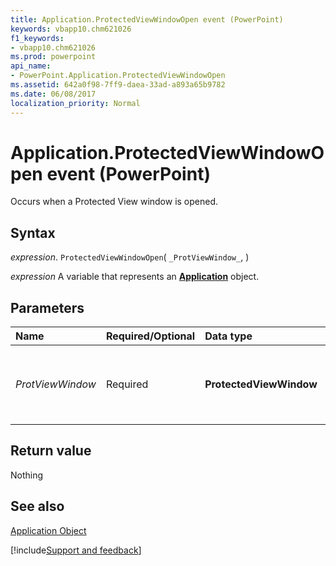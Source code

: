 ```yaml
---
title: Application.ProtectedViewWindowOpen event (PowerPoint)
keywords: vbapp10.chm621026
f1_keywords:
- vbapp10.chm621026
ms.prod: powerpoint
api_name:
- PowerPoint.Application.ProtectedViewWindowOpen
ms.assetid: 642a0f98-7ff9-daea-33ad-a893a65b9782
ms.date: 06/08/2017
localization_priority: Normal
---
```



# Application.ProtectedViewWindowOpen event (PowerPoint)

Occurs when a Protected View window is opened.


## Syntax

_expression_. `ProtectedViewWindowOpen`( `_ProtViewWindow_`, )

_expression_ A variable that represents an **[Application](PowerPoint.Application.md)** object.


## Parameters



|Name|Required/Optional|Data type|Description|
|:-----|:-----|:-----|:-----|
| _ProtViewWindow_|Required|**ProtectedViewWindow**|The Protected View window that is opened.|

## Return value

Nothing


## See also


[Application Object](PowerPoint.Application.md)

[!include[Support and feedback](~/includes/feedback-boilerplate.md)]